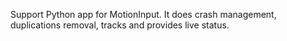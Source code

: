Support Python app for MotionInput. It does crash management, duplications removal, tracks and provides live status. 
